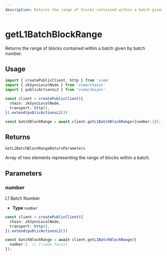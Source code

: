 ```yaml
---
description: Returns the range of blocks contained within a batch given by batch number.
---
```


# getL1BatchBlockRange

Returns the range of blocks contained within a batch given by batch number.

## Usage

```ts
import { createPublicClient, http } from 'viem'
import { zkSyncLocalNode } from 'viem/chains'
import { publicActionsL2 } from 'viem/zksync'

const client = createPublicClient({
  chain: zkSyncLocalNode,
  transport: http(),
}).extend(publicActionsL2())

const batchBlockRange = await client.getL1BatchBlockRange({number:1});
```

## Returns 

`GetL1BatchBlockRangeReturnParameters`

Array of two elements representing the range of blocks within a batch.

## Parameters

### number

L1 Batch Number

- **Type** `number`

```ts
const client = createPublicClient({
  chain: zkSyncLocalNode,
  transport: http(),
}).extend(publicActionsL2())

const batchBlockRange = await client.getL1BatchBlockRange({
  number:1  // [!code focus]
});
```